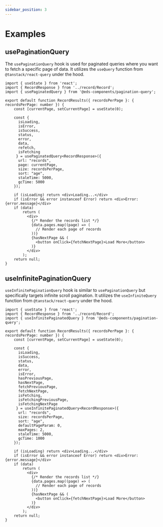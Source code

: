 ```yaml
---
sidebar_position: 3
---
```


# Examples

## usePaginationQuery
The `usePaginationQuery` hook is used for paginated queries where you want to fetch a specific page of data. It utilizes the `useQuery` function from `@tanstack/react-query` under the hood.
```
import { useState } from 'react';
import { RecordResponse } from '../record/Record';
import { usePaginatedQuery } from '@eds-components/pagination-query';

export default function RecordResults({ recordsPerPage }: { recordsPerPage: number }) {
    const [currentPage, setCurrentPage] = useState(0);

    const { 
      isLoading,
      isError,
      isSuccess,
      status,
      error,
      data,
      refetch,
      isFetching 
     } = usePaginatedQuery<RecordResponse>({
      url: "records",
      page: currentPage,
      size: recordsPerPage,
      sort: "age",
      staleTime: 5000,
      gcTime: 5000
    });

    if (isLoading) return <div>Loading...</div>
    if (isError && error instanceof Error) return <div>Error: {error.message}</div>
    if (data)
        return (
          <div>
            {/* Render the records list */}
            {data.pages.map((page) => (
              // Render each page of records
            ))}
            {hasNextPage && (
              <button onClick={fetchNextPage}>Load More</button>
            )}
          </div>
        );
    return null;
}
```

## useInfinitePaginationQuery
`useInfinitePaginationQuery` hook is similar to `usePaginationQuery` but specifically targets infinite scroll pagination. It utilizes the `useInfiniteQuery` function from `@tanstack/react-query` under the hood.
```
import { useState } from 'react';
import { RecordResponse } from '../record/Record';
import { useInfinitePaginatedQuery } from '@eds-components/pagination-query';

export default function RecordResults({ recordsPerPage }: { recordsPerPage: number }) {
    const [currentPage, setCurrentPage] = useState(0);

    const { 
      isLoading,
      isSuccess,
      status,
      data,
      error,
      isError,
      hasPreviousPage,
      hasNextPage,
      fetchPreviousPage,
      fetchNextPage,
      isFetching,
      isFetchingPreviousPage,
      isFetchingNextPage
     } = useInfinitePaginatedQuery<RecordResponse>({
      url: "records",
      size: recordsPerPage,
      sort: "age",
      defaultPageParam: 0,
      maxPages: 2,
      staleTime: 5000,
      gcTime: 1000
    });

    if (isLoading) return <div>Loading...</div>
    if (isError && error instanceof Error) return <div>Error: {error.message}</div>
    if (data)
        return (
          <div>
            {/* Render the records list */}
            {data.pages.map((page) => (
              // Render each page of records
            ))}
            {hasNextPage && (
              <button onClick={fetchNextPage}>Load More</button>
            )}
          </div>
        );
    return null;
}
```
